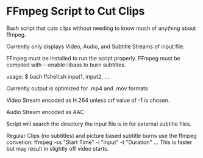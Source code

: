 # FFmpeg Script to Cut Clips
Bash script that cuts clips without needing to know much of anything about ffmpeg.

Currently only displays Video, Audio, and Subtitle Streams of input file.

FFmpeg must be installed to run the script properly.
FFmpeg must be compiled with --enable-libass to burn subtitles.

usage: $ bash ffshell.sh input1, input2, ...

Currently output is optimized for .mp4 and .mov formats

Video Stream encoded as H.264 unless crf value of -1 is chosen.

Audio Stream encoded as AAC

Script will search the directory the input file is in for external subtitle files.

Regular Clips (no subtitles) and picture based subtitle burns use the ffmpeg convetion:
	ffmpeg -ss "Start Time" -i "input" -t "Duration" ...
	This is faster but may result in slightly off video starts.
